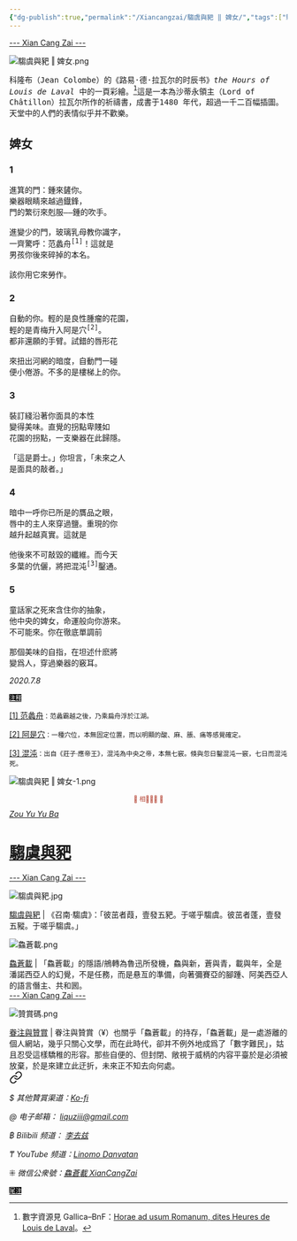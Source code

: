 ```yaml
---
{"dg-publish":true,"permalink":"/Xiancangzai/騶虞與豝 ‖ 婢女/","tags":["騶虞與豝","李去兹"],"created":"2025-02-19T11:25:19.700+08:00"}
---
```



<div class="splitline"><a href="https://www.xiancangzai.com/">--- Xian Cang Zai ---</a></div>

![騶虞與豝 ‖ 婢女.png](/img/user/%E9%99%84%E4%BB%B6/attachment/%E9%A8%B6%E8%99%9E%E8%88%87%E8%B1%9D%20%E2%80%96%20%E5%A9%A2%E5%A5%B3.png)

<samp>科隆布（Jean Colombe）的《路易·德·拉瓦尔的时辰书》*the Hours of Louis de Laval* 中的一頁彩繪。[^1]這是一本為沙蒂永領主（Lord of Châtillon）拉瓦尔所作的祈禱書，成書于1480 年代，超過一千二百幅插圖。天堂中的人們的表情似乎并不歡樂。</samp>

## 婢女

### 1

<pre>
進箕的門：鍾來鏟你。
樂器眼睛來越過鐡鋒，
門的繁衍來剋服——鍾的吹手。

進變少的門，玻璃乳母教你識字，
一齊驚呼：范蠡舟<sup>[1]</sup>！這就是
男孩你後來碎掉的本名。

該你用它來勞作。
</pre>

### 2

<pre>
自動的你。輕的是良性腫瘤的花園，
輕的是青梅升入阿是穴<sup>[2]</sup>。
都非還願的手臂。試錯的唇形花

來扭出河網的暗度，自動門一碰
便小倦游。不多的是樓梯上的你。
</pre>

### 3

<pre>
裝訂綫沿著你面具的本性
變得美味。直覺的拐點卑賤如
花園的拐點，一支樂器在此歸隱。

「這是爵士。」你坦言，「未來之人
是面具的敲者。」
</pre>

### 4

<pre>
暗中一呼你已所是的贋品之眼，
唇中的主人來穿過鹽。重現的你
越升起越真實。這就是

他後來不可敲毀的纖維。而今天
多葉的伉儷，將把混沌<sup>[3]</sup>鑿通。
</pre>

### 5

<pre>
童話家之死來含住你的抽象，
他中央的婢女，命運般向你游來。
不可能來。你在徹底單調前

那個美味的自指，在坦述什麽將
變爲人，穿過樂器的竅耳。
</pre>

<cite>2020.7.8</cite>

<div class="spacer"></div>

<ins style="font-size:0.8em;background: black;color:white">注释</ins>

<ins>[1] 范蠡舟</ins><small>：范蠡霸越之後，乃乘扁舟浮於江湖。</small>

<ins>[2] 阿是穴</ins><small>：一種穴位，本無固定位置，而以明顯的酸、麻、脹、痛等感覺確定。</small>

<ins>[3] 混沌</ins><small>：出自《莊子·應帝王》，混沌為中央之帝，本無七竅。倏與忽日鑿混沌一竅，七日而混沌死。</small>

<div class="spacer"></div>

![騶虞與豝 ‖ 婢女-1.png](/img/user/%E9%99%84%E4%BB%B6/attachment/%E9%A8%B6%E8%99%9E%E8%88%87%E8%B1%9D%20%E2%80%96%20%E5%A9%A2%E5%A5%B3-1.png)

<div class="spacer"></div>

<p style="text-align:center;color:#B54434;font-size:0.8em;">▮ 相𨳹󾗖􁴆 ▮</p>

<div class="header-container">
    <div class="triangle"></div>
    <div class="collect-media" style="background-image: url('https://www.xiancangzai.com/img/user/%E9%99%84%E4%BB%B6/attachment/%E9%A8%B6%E8%99%9E%E8%88%87%E8%B1%9D.jpg');">
        <a href="https://www.xiancangzai.com/Xiancangzai/%E9%A8%B6%E8%99%9E%E8%88%87%E8%B1%9D/" class="ncard-link"></a>
        <div class="collect-text">
            <a href="https://www.xiancangzai.com/Xiancangzai/%E9%A8%B6%E8%99%9E%E8%88%87%E8%B1%9D/">
                <cite>Zou Yu Yu Ba</cite>
                <h1>騶虞與豝</h1>
            </a>
        </div>
    </div>
</div>


<div class="splitline"><a href="https://www.xiancangzai.com/">--- Xian Cang Zai ---</a></div>

![騶虞與豝.jpg](/img/user/%E9%99%84%E4%BB%B6/attachment/%E9%A8%B6%E8%99%9E%E8%88%87%E8%B1%9D.jpg)

<div class="note"><ins>騶虞與豝</ins> | 《召南·騶虞》：「彼茁者葭，壹發五豝。于嗟乎騶虞。彼茁者蓬，壹發五豵。于嗟乎騶虞。」</div>

![鱻蒼載.png](/img/user/%E9%99%84%E4%BB%B6/%E9%99%84%E4%BB%B62024/%E9%B1%BB%E8%92%BC%E8%BC%89.png)

<div class="note"><ins>鱻蒼載</ins> | 「鱻蒼載」的隱語/鴘轉為魯迅所發機，鱻與新，蒼與青，載與年，全是潘諾西亞人的幻覺，不是任務，而是悬亙的準備，向著彌賽亞的腳踵、阿美西亞人的語言僭主、共和囻。</div>

<div class="splitline"><a href="https://www.xiancangzai.com/">--- Xian Cang Zai ---</a></div>

![贊賞碼.png](/img/user/%E9%99%84%E4%BB%B6/%E9%99%84%E4%BB%B62024/%E8%B4%8A%E8%B3%9E%E7%A2%BC.png)

<div class="note"><ins>眷注與贊賞</ins> | 眷注與贊賞（¥）也關乎「鱻蒼載」的持存，「鱻蒼載」是一處游離的個人網站，幾乎只關心文學，而在此時代，卻并不例外地成爲了「數字難民」，姑且忍受這樣驕稚的形容。那些自便的、但封閉、敞視于威柄的内容平臺於是必須被放棄，於是來建立此迂折，未來正不知去向何處。</div>


<div class="transclusion internal-embed is-loaded"><a class="markdown-embed-link" href="/Xiancangzai/LinkTree/" aria-label="Open link"><svg xmlns="http://www.w3.org/2000/svg" width="24" height="24" viewBox="0 0 24 24" fill="none" stroke="currentColor" stroke-width="2" stroke-linecap="round" stroke-linejoin="round" class="svg-icon lucide-link"><path d="M10 13a5 5 0 0 0 7.54.54l3-3a5 5 0 0 0-7.07-7.07l-1.72 1.71"></path><path d="M14 11a5 5 0 0 0-7.54-.54l-3 3a5 5 0 0 0 7.07 7.07l1.71-1.71"></path></svg></a><div class="markdown-embed">





<cite>$ 其他贊賞渠道：[Ko-fi](https://ko-fi.com/xiancangzai)</cite>

<cite>@ 电子邮箱： liquziii@gmail.com </cite>

<cite>฿ Bilibili 频道： [李去兹](https://space.bilibili.com/1676863200)</cite>

<cite>₸ YouTube 频道：[Linomo Danvatan](http://www.youtube.com/@LinomoDanvatan) </cite>

<cite>⁜ 微信公衆號：[鱻蒼載 XianCangZai](https://mp.weixin.qq.com/s/yneTMt9zIapGXF9yfuvOkg)</cite>


</div></div>


<ins style="font-size:0.8em;background: black;color:white">尾注</ins>

[^1]: 數字資源見 Gallica–BnF：[Horae ad usum Romanum, dites Heures de Louis de Laval](https://gallica.bnf.fr/ark:/12148/btv1b52501620s/f1.item)。
